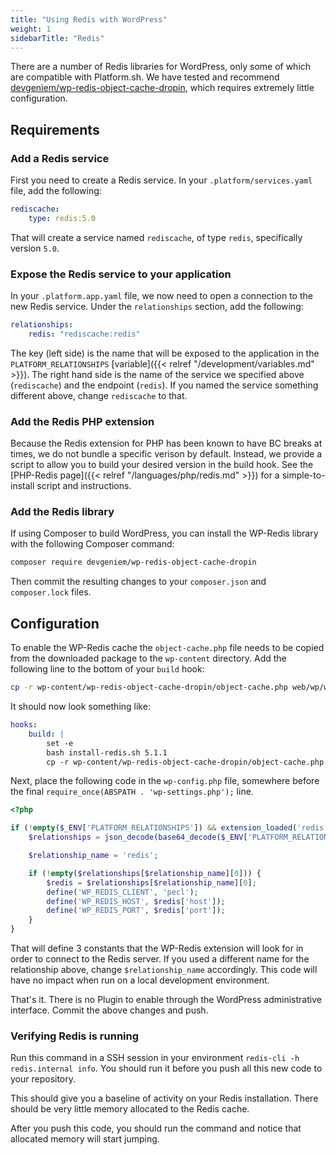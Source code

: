 ```yaml
---
title: "Using Redis with WordPress"
weight: 1
sidebarTitle: "Redis"
---
```


There are a number of Redis libraries for WordPress, only some of which are compatible with Platform.sh.  We have tested and recommend [devgeniem/wp-redis-object-cache-dropin](https://packagist.org/packages/devgeniem/wp-redis-object-cache-dropin), which requires extremely little configuration.

## Requirements

### Add a Redis service

First you need to create a Redis service.  In your `.platform/services.yaml` file, add the following:

```yaml
rediscache:
    type: redis:5.0
```

That will create a service named `rediscache`, of type `redis`, specifically version `5.0`.

### Expose the Redis service to your application

In your `.platform.app.yaml` file, we now need to open a connection to the new Redis service.  Under the `relationships` section, add the following:

```yaml
relationships:
    redis: "rediscache:redis"
```

The key (left side) is the name that will be exposed to the application in the `PLATFORM_RELATIONSHIPS` [variable]({{< relref "/development/variables.md" >}}).  The right hand side is the name of the service we specified above (`rediscache`) and the endpoint (`redis`).  If you named the service something different above, change `rediscache` to that.

### Add the Redis PHP extension

Because the Redis extension for PHP has been known to have BC breaks at times, we do not bundle a specific verison by default.  Instead, we provide a script to allow you to build your desired version in the build hook.  See the [PHP-Redis page]({{< relref "/languages/php/redis.md" >}}) for a simple-to-install script and instructions.

### Add the Redis library

If using Composer to build WordPress, you can install the WP-Redis library with the following Composer command:

```bash
composer require devgeniem/wp-redis-object-cache-dropin
```

Then commit the resulting changes to your `composer.json` and `composer.lock` files.

## Configuration

To enable the WP-Redis cache the `object-cache.php` file needs to be copied from the downloaded package to the `wp-content` directory.  Add the following line to the bottom of your `build` hook:

```bash
cp -r wp-content/wp-redis-object-cache-dropin/object-cache.php web/wp/wp-content/object-cache.php
```

It should now look something like:

```yaml
hooks:
    build: |
        set -e
        bash install-redis.sh 5.1.1
        cp -r wp-content/wp-redis-object-cache-dropin/object-cache.php web/wp/wp-content/object-cache.php
```

Next, place the following code in the `wp-config.php` file, somewhere before the final `require_once(ABSPATH . 'wp-settings.php');` line.

```php
<?php

if (!empty($_ENV['PLATFORM_RELATIONSHIPS']) && extension_loaded('redis')) {
    $relationships = json_decode(base64_decode($_ENV['PLATFORM_RELATIONSHIPS']), true);

    $relationship_name = 'redis';

    if (!empty($relationships[$relationship_name][0])) {
        $redis = $relationships[$relationship_name][0];
        define('WP_REDIS_CLIENT', 'pecl');
        define('WP_REDIS_HOST', $redis['host']);
        define('WP_REDIS_PORT', $redis['port']);
    }
}
```

That will define 3 constants that the WP-Redis extension will look for in order to connect to the Redis server.  If you used a different name for the relationship above, change `$relationship_name` accordingly.  This code will have no impact when run on a local development environment.

That's it.  There is no Plugin to enable through the WordPress administrative interface.  Commit the above changes and push.

### Verifying Redis is running

Run this command in a SSH session in your environment `redis-cli -h redis.internal info`. You should run it before you push all this new code to your repository.

This should give you a baseline of activity on your Redis installation. There should be very little memory allocated to the Redis cache.

After you push this code, you should run the command and notice that allocated memory will start jumping.
